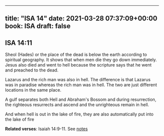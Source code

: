 
---
title: "ISA 14"
date: 2021-03-28 07:37:09+00:00
book: ISA
draft: false
---

## ISA 14:11

Sheol (Hades) or the place of the dead is below the earth according to spiritual geography. It shows that when men die they go down immediately. Jesus also died and went to hell because the scripture says that he went and preached to the dead. 

Lazarus and the rich man was also in hell. The difference is that Lazarus was in paradise whereas the rich man was in hell. The two are just different locations in the same place. 

A gulf separates both Hell and Abraham's Bossom and during resurrection, the righteous resurrects and ascend and the unrighteous remain in hell.

And when hell is out in the lake of fire, they are also automatically put into the lake of fire

**Related verses**: Isaiah 14:9-11. See [notes](https://my.bible.com/notes/3659622767622087501)

